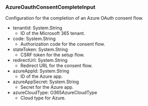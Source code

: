 ### AzureOauthConsentCompleteInput
Configuration for the completion of an Azure OAuth consent flow.

- tenantId: System.String
  - ID of the Microsoft 365 tenant.
- code: System.String
  - Authorization code for the consent flow.
- stateToken: System.String
  - CSRF token for the setup flow.
- redirectUrl: System.String
  - Redirect URL for the consent flow.
- azureAppId: System.String
  - ID of the Azure app.
- azureAppSecret: System.String
  - Secret for the Azure app.
- azureCloudType: O365AzureCloudType
  - Cloud type for Azure.
